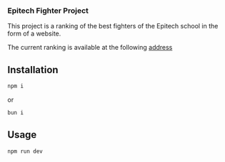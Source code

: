 ### Epitech Fighter Project

This project is a ranking of the best fighters of the Epitech school in the form of a website.

The current ranking is available at the following [address](https://hforgames.github.io/EpitechFightersLeague/brawlhalla)


## Installation
```bash
npm i
```
or
```bash
bun i
```

## Usage
```bash
npm run dev
```